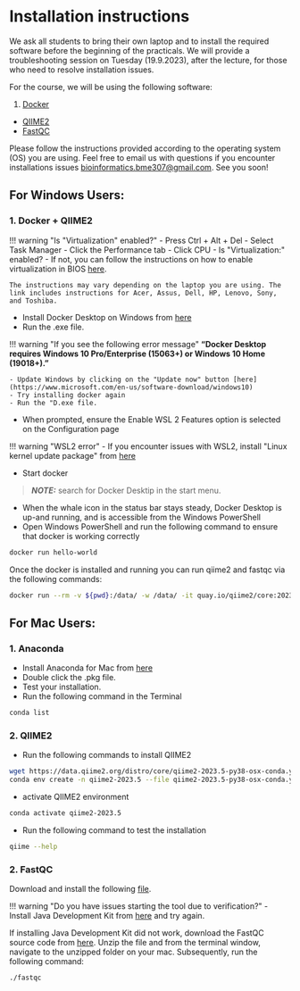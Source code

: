 # Installation instructions


We ask all students to bring their own laptop and to install the required software before the beginning of the practicals. We will provide a troubleshooting session on Tuesday (19.9.2023), after the lecture, for those who need to resolve installation issues.

For the course, we will be using the following software:

1. [Docker](https://www.docker.com/)
* [QIIME2](https://qiime2.org/) <!--  R to visually explore the sequencing data and to conduct statistical analysis -->
* [FastQC](https://www.bioinformatics.babraham.ac.uk/projects/fastqc/)
 
Please follow the instructions provided according to the operating system (OS) you are using. Feel free to email us with questions if you encounter installations issues bioinformatics.bme307@gmail.com. See you soon! 

## For Windows Users:

### 1. Docker + QIIME2 

!!! warning "Is "Virtualization" enabled?"
    - Press Ctrl + Alt + Del
    - Select Task Manager
    - Click the Performance tab
    - Click CPU
    - Is "Virtualization:" enabled? 
    - If not, you can follow the instructions on how to enable virtualization in BIOS [here](https://2nwiki.2n.cz/pages/viewpage.action?pageId=75202968). 
    
    The instructions may vary depending on the laptop you are using. The link includes instructions for Acer, Assus, Dell, HP, Lenovo, Sony, and Toshiba.


 - Install Docker Desktop on Windows from [here](https://docs.docker.com/desktop/install/windows-install/)
 - Run the .exe file. 

!!! warning "If you see the following error message"
    **“Docker Desktop requires Windows 10 Pro/Enterprise (15063+) or Windows 10 Home (19018+).”**
    
    - Update Windows by clicking on the "Update now" button [here](https://www.microsoft.com/en-us/software-download/windows10) 
    - Try installing docker again
    - Run the "D.exe file. 

- When prompted, ensure the Enable WSL 2 Features option is selected on the Configuration page

!!! warning "WSL2 error"
    - If you encounter issues with WSL2, install "Linux kernel update package" from [here](https://wslstorestorage.blob.core.windows.net/wslblob/wsl_update_x64.msi)

-   Start docker 
> **_NOTE:_** search for Docker Desktip in the start menu. 

-   When the whale icon in the status bar stays steady, Docker Desktop is up-and running, and is accessible from the Windows PowerShell
-   Open Windows PowerShell and run the following command to ensure that docker is working correctly

```bash
docker run hello-world
```

Once the docker is installed and running you can run qiime2 and fastqc via the following commands: 

```bash
docker run --rm -v ${pwd}:/data/ -w /data/ -it quay.io/qiime2/core:2023.5
```


## For Mac Users:

### 1. Anaconda
 
- Install Anaconda for Mac from [here](https://repo.anaconda.com/archive/Anaconda3-2023.07-2-MacOSX-x86_64.pkg)
- Double click the .pkg file.
- Test your installation. 
- Run the following command in the Terminal 

```bash
conda list
```

### 2. QIIME2 

- Run the following commands to install QIIME2

```bash
wget https://data.qiime2.org/distro/core/qiime2-2023.5-py38-osx-conda.yml
conda env create -n qiime2-2023.5 --file qiime2-2023.5-py38-osx-conda.yml
```
- activate QIIME2 environment

```bash
conda activate qiime2-2023.5
```

<!-- ```bash
docker  pull  quay.io/qiime2/core:2023.5
``` -->

- Run the following command to test the installation

```bash
qiime --help
```

### 2. FastQC

Download and install the following [file](https://www.bioinformatics.babraham.ac.uk/projects/fastqc/fastqc_v0.12.1.dmg). 

!!! warning "Do you have issues starting the tool due to verification?"
    - Install Java Development Kit from [here](https://www.oracle.com/java/technologies/downloads/#jdk21-mac) and try again. 

If installing Java Development Kit did not work, download the FastQC source code from [here](https://github.com/s-andrews/FastQC/archive/refs/tags/v0.12.1.zip). Unzip the file and from the terminal window, navigate to the unzipped folder on your mac. Subsequently, run the following command: 

```bash
./fastqc
```





<!-- ### 2. R and RStudio
-   [Download R for Windows here](http://cran.r-project.org/bin/windows/base/release.htm)
-   Run the .exe file that was downloaded in the step above.
-   [Download RStudio for Windows here](https://download1.rstudio.org/desktop/windows/RStudio-1.4.1717.exe)
-   Double click the file to install it
Once R and RStudio are installed, open RStudio to make sure that you do not get any error messages. 


$ docker run --rm presut/usearch usearch

  



-   If everything is running as it should, after some additional installations you will see the following output lines in the Terminal usearch v11.0.667_i86linux32, 4.0Gb RAM (13.0Gb total), 8 cores
    

(C) Copyright 2013-18 Robert C. Edgar, all rights reserved.

[https://drive5.com/usearch](https://drive5.com/usearch)

License: personal use only

## 2.  Homebrew

-   For MacOS Catalina, macOS Mojave, and MacOS Big Sur:
    

$ /bin/bash -c "$(curl -fsSL https://raw.githubusercontent.com/Homebrew/install/HEAD/install.sh)"

-   For macOS High Sierra, Sierra, El Capitan, and earlier:
    

  

$ /usr/bin/ruby -e "$(curl -fsSL [https://raw.githubusercontent.com/Homebrew/install/master/install)](https://raw.githubusercontent.com/Homebrew/install/master/install)"
- For any further installations, type:
$ brew install “name of software”

Eg: Typing the following command will install R on your laptop.

$ brew install R


## 3.  R and RStudio

-   Go to [CRAN](http://cran.r-project.org/) and click on Download R for (Mac) OS X OR copy and paste the following link on your browser: [https://cran.r-project.org/](https://cran.r-project.org/)
    
-   Select the .pkg file for the version of OS X that you have and the file will be download.
    
-   Double click on the file that was downloaded and R will be installed.
    
-   [Download R-Studio for Mac here](https://download1.rstudio.org/desktop/macos/RStudio-1.4.1717.dmg)
    

OR copy and paste the following link on your browser:

[https://rstudio.com/products/rstudio/download/#download](https://rstudio.com/products/rstudio/download/#download)

-   Once it is downloaded, double click the file to install it.
    

Once R and RStudio are installed, open RStudio to make sure it works and you do not get any error messages.  

$ ## For Linux Users:

  
--> 
